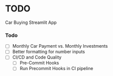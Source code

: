 # TODO
Car Buying Streamlit App

### Todo
- [ ] Monthly Car Payment vs. Monthly Investments
- [ ] Better formatting for number inputs
- [ ] CI/CD and Code Quality
  - [ ] Pre-Commit Hooks
  - [ ] Run Precommit Hooks in CI pipeline
